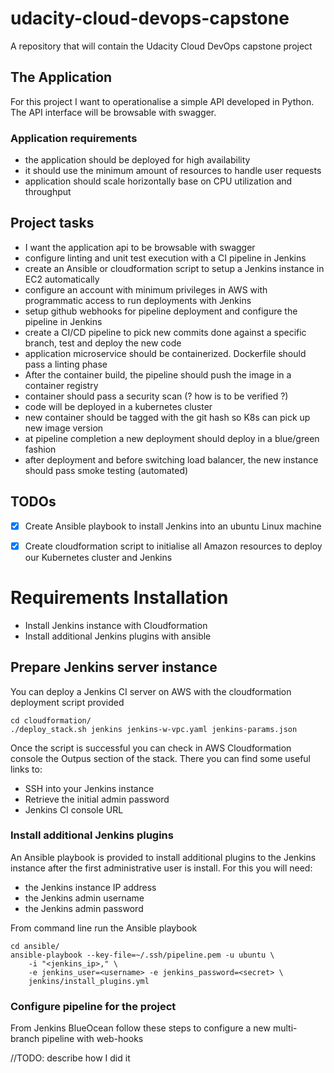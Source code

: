 # udacity-cloud-devops-capstone
A repository that will contain the Udacity Cloud DevOps capstone project

## The Application

For this project I want to operationalise a simple API developed in Python.
The API interface will be browsable with swagger.

### Application requirements
- the application should be deployed for high availability
- it should use the minimum amount of resources to handle user requests
- application should scale horizontally base on CPU utilization and throughput

## Project tasks

- I want the application api to be browsable with swagger 
- configure linting and unit test execution with a CI pipeline in Jenkins
- create an Ansible or cloudformation script to setup a Jenkins instance in EC2 automatically
- configure an account with minimum privileges in AWS with programmatic access to run deployments with Jenkins
- setup github webhooks for pipeline deployment and configure the pipeline in Jenkins
- create a CI/CD pipeline to pick new commits done against a specific branch, test and deploy the new code
- application microservice should be containerized. Dockerfile should pass a linting phase
- After the container build, the pipeline should push the image in a container registry
- container should pass a security scan (? how is to be verified ?)
- code will be deployed in a kubernetes cluster
- new container should be tagged with the git hash so K8s can pick up new image version
- at pipeline completion a new deployment should deploy in a blue/green fashion
- after deployment and before switching load balancer, the new instance should pass smoke testing (automated) 

## TODOs
- [x] Create Ansible playbook to install Jenkins into an ubuntu Linux machine
- [x] Create cloudformation script to initialise all Amazon resources to deploy our Kubernetes cluster and Jenkins


# Requirements Installation

- Install Jenkins instance with Cloudformation
- Install additional Jenkins plugins with ansible

## Prepare Jenkins server instance

You can deploy a Jenkins CI server on AWS with the cloudformation deployment script provided

```
cd cloudformation/
./deploy_stack.sh jenkins jenkins-w-vpc.yaml jenkins-params.json
```

Once the script is successful you can check in AWS Cloudformation console the Outpus section of the stack. There you can find some useful links to:
- SSH into your Jenkins instance
- Retrieve the initial admin password
- Jenkins CI console URL

### Install additional Jenkins plugins

An Ansible playbook is provided to install additional plugins to the Jenkins instance after the first administrative user is install. For this you will need: 
- the Jenkins instance IP address
- the Jenkins admin username
- the Jenkins admin password

From command line run the Ansible playbook

```
cd ansible/
ansible-playbook --key-file=~/.ssh/pipeline.pem -u ubuntu \
    -i "<jenkins_ip>," \
    -e jenkins_user=<username> -e jenkins_password=<secret> \
    jenkins/install_plugins.yml
```

### Configure pipeline for the project

From Jenkins BlueOcean follow these steps to configure a new multi-branch pipeline with web-hooks

//TODO: describe how I did it
